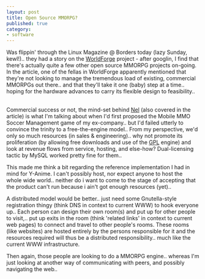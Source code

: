 ```yaml
---
layout: post
title: Open Source MMORPG?
published: true
category:
- software
---
```

Was flippin' through the Linux Magazine @ Borders today (lazy Sunday, kewl!).. they had a story on the [WorldForge](http://sourceforge.net/projects/worldforge/) project - after googlin, I find that there's actually quite a few other open source MMORPG projects on-going. In the article, one of the fellas in WorldForge apparently mentioned that they're not looking to manage the tremendous load of existing, commercial MMORPGs out there.. and that they'll take it one (baby) step at a time.. hoping for the hardware advances to carry its flexible design to feasibility..

<side-track></side-track>  
Commercial success or not, the mind-set behind [Nel](http://news.osdir.com/article268.html) (also covered in the article) is what I'm talking about when I'd first proposed the Mobile MMO Soccer Management game of my ex-company.. but I'd failed utterly to convince the trinity to a free-the-engine model.. From my perspective, we'd only so much resources (in sales & engineering).. why not promote its proliferation (by allowing free downloads and use of the [GPL](http://www.gnu.org/licenses/licenses.html#GPL) engine) and look at revenue flows from service, hosting, and else-how? Dual-licensing tactic by MySQL worked pretty fine for them..

This made me think a bit regarding the reference implementation I had in mind for Y-Anime. I can't possibly host, nor expect anyone to host the whole wide world.. neither do i want to come to the stage of accepting that the product can't run because i ain't got enough resources (yet)..

A distributed model would be better.. just need some Gnutella-style registration thingy (think DNS in context to current WWW) to hook everyone up.. Each person can design their own room(s) and put up for other people to visit,.. put up exits in the room (think 'related links' in context to current web pages) to connect and travel to other people's rooms. These rooms (like websites) are hosted entirely by the persons responsible for it and the resources required will thus be a distributed responsibility.. much like the current WWW infrastructure.

Then again, those people are looking to do a MMORPG engine.. whereas I'm just looking at another way of communicating with peers, and possibly navigating the web..


